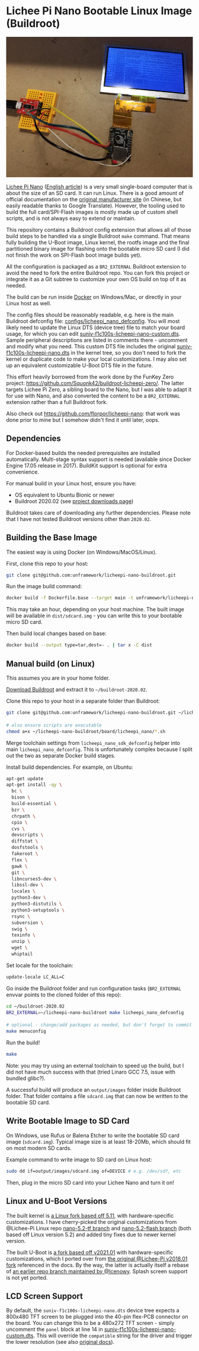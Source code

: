 # Lichee Pi Nano Bootable Linux Image (Buildroot)

![Lichee Pi Nano with LCD screen](licheepi-nano-lcd.jpg)

[Lichee Pi Nano](http://nano.lichee.pro/index.html) ([English article](https://www.cnx-software.com/2018/08/17/licheepi-nano-cheap-sd-card-sized-linux-board/)) is a very small single-board computer that is about the size of an SD card. It can run Linux. There is a good amount of official documentation on the [original manufacturer site](http://nano.lichee.pro/get_started/first_eye.html) (in Chinese, but easily readable thanks to Google Translate). However, the tooling used to build the full card/SPI-Flash images is mostly made up of custom shell scripts, and is not always easy to extend or maintain.

This repository contains a Buildroot config extension that allows all of those build steps to be handled via a single Buildroot `make` command. That means fully building the U-Boot image, Linux kernel, the rootfs image and the final partitioned binary image for flashing onto the bootable micro SD card (I did not finish the work on SPI-Flash boot image builds yet).

All the configuration is packaged as a `BR2_EXTERNAL` Buildroot extension to avoid the need to fork the entire Buildroot repo. You can fork this project or integrate it as a Git subtree to customize your own OS build on top of it as needed.

The build can be run inside [Docker](Dockerfile) on Windows/Mac, or directly in your Linux host as well.

The config files should be reasonably readable, e.g. here is the main Buildroot defconfig file: [configs/licheepi_nano_defconfig](configs/licheepi_nano_defconfig). You will most likely need to update the Linux DTS (device tree) file to match your board usage, for which you can edit [suniv-f1c100s-licheepi-nano-custom.dts](board/licheepi_nano/suniv-f1c100s-licheepi-nano-custom.dts). Sample peripheral descriptions are listed in comments there - uncomment and modify what you need. This custom DTS file includes the original [suniv-f1c100s-licheepi-nano.dts](https://github.com/unframework/linux/blob/nano-5.11/arch/arm/boot/dts/suniv-f1c100s-licheepi-nano.dts) in the kernel tree, so you don't need to fork the kernel or duplicate code to make your local customizations. I may also set up an equivalent customizable U-Boot DTS file in the future.

This effort heavily borrowed from the work done by the FunKey Zero project: https://github.com/Squonk42/buildroot-licheepi-zero/. The latter targets Lichee Pi Zero, a sibling board to the Nano, but I was able to adapt it for use with Nano, and also converted the content to be a `BR2_EXTERNAL` extension rather than a full Buildroot fork.

Also check out https://github.com/florpor/licheepi-nano: that work was done prior to mine but I somehow didn't find it until later, oops.

## Dependencies

For Docker-based builds the needed prerequisites are installed automatically. Multi-stage syntax support is needed (available since Docker Engine 17.05 release in 2017). BuildKit support is optional for extra convenience.

For manual build in your Linux host, ensure you have:

- OS equivalent to Ubuntu Bionic or newer
- Buildroot 2020.02 (see [project downloads page](https://buildroot.org/download.html))

Buildroot takes care of downloading any further dependencies. Please note that I have not tested Buildroot versions other than `2020.02`.

## Building the Base Image

The easiest way is using Docker (on Windows/MacOS/Linux).

First, clone this repo to your host:

```sh
git clone git@github.com:unframework/licheepi-nano-buildroot.git
```

Run the image build command:

```sh
docker build -f Dockerfile.base --target main -t unframework/licheepi-nano-buildroot .
```

This may take an hour, depending on your host machine. The built image will be available in `dist/sdcard.img` - you can write this to your bootable micro SD card.

Then build local changes based on base:

```sh
docker build --output type=tar,dest=- . | tar x -C dist
```

## Manual build (on Linux)

This assumes you are in your home folder.

[Download Buildroot](https://buildroot.org/download.html) and extract it to `~/buildroot-2020.02`.

Clone this repo to your host in a separate folder than Buildroot:

```sh
git clone git@github.com:unframework/licheepi-nano-buildroot.git ~/licheepi-nano-buildroot

# also ensure scripts are executable
chmod a+x ~/licheepi-nano-buildroot/board/licheepi_nano/*.sh
```

Merge toolchain settings from `licheepi_nano_sdk_defconfig` helper into main `licheepi_nano_defconfig`. This is unfortunately complex because I split out the two as separate Docker build stages.

Install build dependencies. For example, on Ubuntu:

```sh
apt-get update
apt-get install -qy \
  bc \
  bison \
  build-essential \
  bzr \
  chrpath \
  cpio \
  cvs \
  devscripts \
  diffstat \
  dosfstools \
  fakeroot \
  flex \
  gawk \
  git \
  libncurses5-dev \
  libssl-dev \
  locales \
  python3-dev \
  python3-distutils \
  python3-setuptools \
  rsync \
  subversion \
  swig \
  texinfo \
  unzip \
  wget \
  whiptail
```

Set locale for the toolchain:

```sh
update-locale LC_ALL=C
```

Go inside the Buildroot folder and run configuration tasks (`BR2_EXTERNAL` envvar points to the cloned folder of this repo):

```sh
cd ~/buildroot-2020.02
BR2_EXTERNAL=~/licheepi-nano-buildroot make licheepi_nano_defconfig

# optional - change/add packages as needed, but don't forget to commit your saved defconfig in Git
make menuconfig
```

Run the build!

```sh
make
```

Note: you may try using an external toolchain to speed up the build, but I did not have much success with that (tried Linaro GCC 7.5, issue with bundled glibc?).

A successful build will produce an `output/images` folder inside Buildroot folder. That folder contains a file `sdcard.img` that can now be written to the bootable SD card.

## Write Bootable Image to SD Card

On Windows, use Rufus or Balena Etcher to write the bootable SD card image (`sdcard.img`). Typical image size is at least 18-20Mb, which should fit on most modern SD cards.

Example command to write image to SD card on Linux host:

```sh
sudo dd if=output/images/sdcard.img of=DEVICE # e.g. /dev/sd?, etc
```

Then, plug in the micro SD card into your Lichee Nano and turn it on!

## Linux and U-Boot Versions

The built kernel is [a Linux fork based off 5.11](https://github.com/unframework/linux/commits/nano-5.11), with hardware-specific customizations. I have cherry-picked the original customizations from @Lichee-Pi Linux repo [nano-5.2-tf branch](https://github.com/torvalds/linux/compare/master...Lichee-Pi:nano-5.2-tf) and [nano-5.2-flash branch](https://github.com/torvalds/linux/compare/master...Lichee-Pi:nano-5.2-flash) (both based off Linux version 5.2) and added tiny fixes due to newer kernel version.

The built U-Boot is [a fork based off v2021.01](https://github.com/unframework/u-boot/commits/2021.01-f1c100s) with hardware-specific customizations, which I ported over from [the original @Lichee-Pi v2018.01 fork](https://github.com/Lichee-Pi/u-boot/commits/nano-v2018.01) referenced in the docs. By the way, the latter is actually itself a rebase of [an earlier repo branch maintained by @Icenowy](https://github.com/u-boot/u-boot/compare/master...Icenowy:f1c100s-spiflash). Splash screen support is not yet ported.

## LCD Screen Support

By default, the `suniv-f1c100s-licheepi-nano.dts` device tree expects a 800x480 TFT screen to be plugged into the 40-pin flex-PCB connector on the board. You can change this to be a 480x272 TFT screen - simply uncomment the `panel` block at line 14 in [suniv-f1c100s-licheepi-nano-custom.dts](board/licheepi_nano/suniv-f1c100s-licheepi-nano-custom.dts). This will override the `compatible` string for the driver and trigger the lower resolution (see also [original docs](http://nano.lichee.pro/build_sys/devicetree.html#lcd)).

